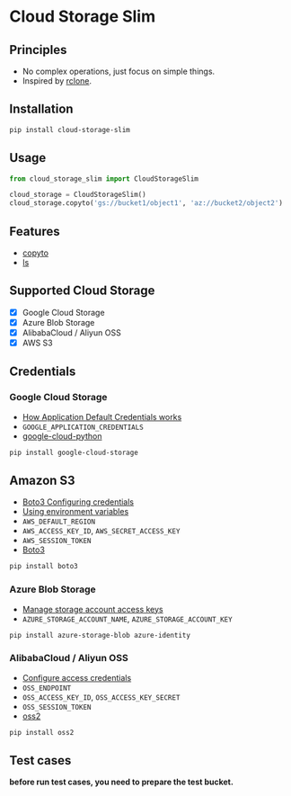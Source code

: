 # Cloud Storage Slim

## Principles

- No complex operations, just focus on simple things.
- Inspired by [rclone](https://rclone.org/).

## Installation

```bash
pip install cloud-storage-slim
```

## Usage

```python
from cloud_storage_slim import CloudStorageSlim

cloud_storage = CloudStorageSlim()
cloud_storage.copyto('gs://bucket1/object1', 'az://bucket2/object2')
```

## Features

- [copyto](https://rclone.org/commands/rclone_copyto/)
- [ls](https://rclone.org/commands/rclone_ls/)

## Supported Cloud Storage

- [x] Google Cloud Storage
- [x] Azure Blob Storage
- [x] AlibabaCloud / Aliyun OSS
- [x] AWS S3

## Credentials

### Google Cloud Storage

- [How Application Default Credentials works](https://cloud.google.com/docs/authentication/application-default-credentials)
- `GOOGLE_APPLICATION_CREDENTIALS`
- [google-cloud-python](https://github.com/googleapis/python-storage)

```bash
pip install google-cloud-storage
```

## Amazon S3

- [Boto3 Configuring credentials](https://boto3.amazonaws.com/v1/documentation/api/latest/guide/credentials.html#environment-variables)
- [Using environment variables](https://boto3.amazonaws.com/v1/documentation/api/latest/guide/configuration.html#using-environment-variables)
- `AWS_DEFAULT_REGION`
- `AWS_ACCESS_KEY_ID`, `AWS_SECRET_ACCESS_KEY`
- `AWS_SESSION_TOKEN`
- [Boto3](https://github.com/boto/boto3)

```bash
pip install boto3
```

### Azure Blob Storage

- [Manage storage account access keys
](https://learn.microsoft.com/en-us/azure/storage/common/storage-account-keys-manage?tabs=azure-portal#view-account-access-keys)
- `AZURE_STORAGE_ACCOUNT_NAME`, `AZURE_STORAGE_ACCOUNT_KEY`

```bash
pip install azure-storage-blob azure-identity
```

### AlibabaCloud / Aliyun OSS

- [Configure access credentials](https://www.alibabacloud.com/help/en/oss/developer-reference/python-configuration-access-credentials)
- `OSS_ENDPOINT`
- `OSS_ACCESS_KEY_ID`, `OSS_ACCESS_KEY_SECRET`
- `OSS_SESSION_TOKEN`
- [oss2](https://github.com/aliyun/aliyun-oss-python-sdk)

```bash
pip install oss2
```

## Test cases

**before run test cases, you need to prepare the test bucket.**

